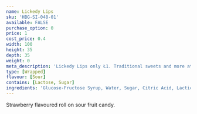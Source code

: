 ```yaml
---
name: Lickedy Lips
sku: 'HBG-SI-048-01'
available: FALSE
purchase_option: 0
price: 1
cost_price: 0.4
width: 100
height: 35
depth: 35
weight: 0
meta_description: 'Lickedy Lips only Ł1. Traditional sweets and more at Humbugs Confectionery Store. Specialists in satisfying your sweet tooth!'
type: [Wrapped]
flavour: [Sour]
contains: [Lactose, Sugar]
ingredients: 'Glucose-Fructose Syrup, Water, Sugar, Citric Acid, Lactic Acid, Malic Acid, Flavouring, Natural and Artificial Colour: E133, E163'
---
```

Strawberry flavoured roll on sour fruit candy.